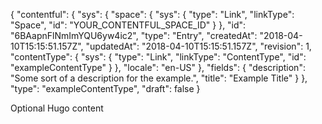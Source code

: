 {
  "contentful": {
    "sys": {
      "space": {
        "sys": {
          "type": "Link",
          "linkType": "Space",
          "id": "YOUR_CONTENTFUL_SPACE_ID"
        }
      },
      "id": "6BAapnFlNmImYQU6yw4ic2",
      "type": "Entry",
      "createdAt": "2018-04-10T15:15:51.157Z",
      "updatedAt": "2018-04-10T15:15:51.157Z",
      "revision": 1,
      "contentType": {
        "sys": {
          "type": "Link",
          "linkType": "ContentType",
          "id": "exampleContentType"
        }
      },
      "locale": "en-US"
    },
    "fields": {
      "description": "Some sort of a description for the example.",
      "title": "Example Title"
    }
  },
  "type": "exampleContentType",
  "draft": false
}

Optional Hugo content